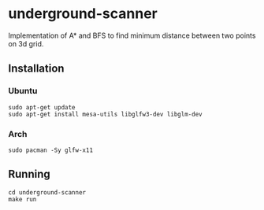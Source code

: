 # underground-scanner

Implementation of A* and BFS to find minimum distance between two points on 3d grid.

## Installation
### Ubuntu
```
sudo apt-get update
sudo apt-get install mesa-utils libglfw3-dev libglm-dev
```
### Arch
```
sudo pacman -Sy glfw-x11 
```

## Running
```
cd underground-scanner
make run
```
